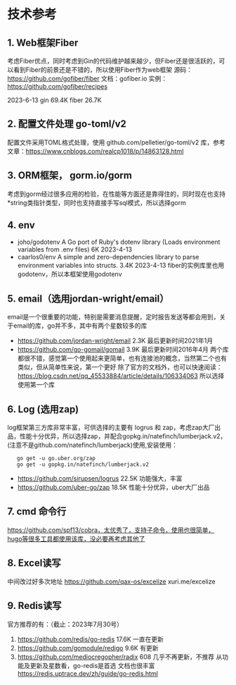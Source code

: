 # 技术参考

## 1. Web框架Fiber
考虑Fiber优点，同时考虑到Gin的代码维护越来越少，但Fiber还是很活跃的，可以看到Fiber的前景还是不错的，所以使用Fiber作为web框架
源码：https://github.com/gofiber/fiber
文档：gofiber.io
实例：https://github.com/gofiber/recipes

2023-6-13 gin 69.4K   fiber 26.7K
## 2. 配置文件处理 go-toml/v2
配置文件采用TOML格式处理，使用 github.com/pelletier/go-toml/v2 库，参考文章：https://www.cnblogs.com/realcp1018/p/14863128.html

## 3. ORM框架， gorm.io/gorm
考虑到gorm经过很多应用的检验，在性能等方面还是靠得住的，同时现在也支持*string类指针类型，同时也支持直接手写sql模式，所以选择gorm

## 4. env
- joho/godotenv   A Go port of Ruby's dotenv library (Loads environment variables from .env files)     6K     2023-4-13
- caarlos0/env    A simple and zero-dependencies library to parse environment variables into structs.  3.4K   2023-4-13
fiber的实例库里也用godotenv，所以本框架使用godotenv

## 5. email（选用jordan-wright/email）
email是一个很重要的功能，特别是需要消息提醒，定时报告发送等都会用到，关于email的库，go并不多，其中有两个星数较多的库
- https://github.com/jordan-wright/email   2.3K  最后更新时间2021年1月
- https://github.com/go-gomail/gomail      3.9K  最后更新时间2016年4月
两个库都很不错，感觉第一个使用起来更简单，也有连接池的概念，当然第二个也有类似，但从简单性来说，第一个更好
除了官方的文档外，也可以快速阅读：https://blog.csdn.net/qq_45533884/article/details/106334063
所以选择使用第一个库

## 6. Log (选用zap)
log框架第三方库非常丰富，可供选择的主要有 logrus 和 zap，考虑zap大厂出品，性能十分优异，所以选择zap，并配合gopkg.in/natefinch/lumberjack.v2，(注意不是github.com/natefinch/lumberjack)使用,安装使用：
```shell
   go get -u go.uber.org/zap
   go get -u gopkg.in/natefinch/lumberjack.v2
```

- https://github.com/sirupsen/logrus  22.5K  功能强大，丰富
- https://github.com/uber-go/zap      18.5K  性能十分优异，uber大厂出品


## 7. cmd 命令行
   https://github.com/spf13/cobra，太优秀了，支持子命令，使用也很简单，hugo等很多工具都使用该库，没必要再考虑其他了

## 8. Excel读写
中间改过好多次地址
https://github.com/qax-os/excelize
xuri.me/excelize

## 9. Redis读写
官方推荐的有：（截止：2023年7月30号）
1. https://github.com/redis/go-redis   17.6K  一直在更新
2. https://github.com/gomodule/redigo  9.6K   有更新
3. https://github.com/mediocregopher/radix 608  几乎不再更新，不推荐
   从功能及更新及星数看，go-redis是首选
   文档也很丰富 https://redis.uptrace.dev/zh/guide/go-redis.html